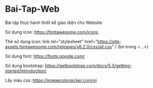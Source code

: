 # Bai-Tap-Web
Bài tập thực hành thiết kế giao diện cho Website

Sử dụng icon: https://fontawesome.com/icons

Thẻ sử dụng icon: link rel="stylesheet" href="https://site-assets.fontawesome.com/releases/v6.2.0/css/all.css" / (bỏ trong <...>)

Sử dụng font: https://fonts.google.com/

Sử dụng bootstrap: https://getbootstrap.com/docs/5.3/getting-started/introduction/

Lấy màu css: https://imagecolorpicker.com/vi
